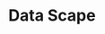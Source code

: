 ---
title:      Data Scape
excerpt:    Sed ut perspiciatis unde omnis iste natus error sit voluptatem accusantium
---
